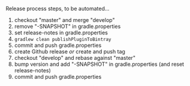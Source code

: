 Release process steps, to be automated...

1. checkout "master" and merge "develop"
1. remove "-SNAPSHOT" in gradle.properties
1. set release-notes in gradle.properties
1. `gradlew clean publishPluginToBintray`
1. commit and push gradle.properties
1. create Github release _or_ create and push tag
1. checkout "develop" and rebase against "master"
1. bump version and add "-SNAPSHOT" in gradle.properties (and reset release-notes)
1. commit and push gradle.properties

